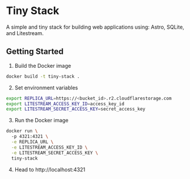 # Tiny Stack

A simple and tiny stack for building web applications using: Astro, SQLite, and Litestream.

## Getting Started

1. Build the Docker image

```bash
docker build -t tiny-stack .
```

2. Set environment variables

```bash
export REPLICA_URL=https://<bucket_id>.r2.cloudflarestorage.com
export LITESTREAM_ACCESS_KEY_ID=access_key_id
export LITESTREAM_SECRET_ACCESS_KEY=secret_access_key
```

3. Run the Docker image

```bash
docker run \                                                
  -p 4321:4321 \
  -e REPLICA_URL \
  -e LITESTREAM_ACCESS_KEY_ID \
  -e LITESTREAM_SECRET_ACCESS_KEY \
  tiny-stack
```

4. Head to http://localhost:4321